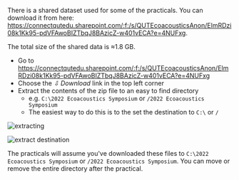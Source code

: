 ---
---

There is a shared dataset used for some of the practicals. 
You can download it from here: <https://connectqutedu.sharepoint.com/:f:/s/QUTEcoacousticsAnon/ElmRDzi08k1Kk95-pdVFAwoBIZTbqJ8BAzicZ-w401vECA?e=4NUFxg>.

The total size of the shared data is ≈1.8 GB.

- Go to  <https://connectqutedu.sharepoint.com/:f:/s/QUTEcoacousticsAnon/ElmRDzi08k1Kk95-pdVFAwoBIZTbqJ8BAzicZ-w401vECA?e=4NUFxg>
- Choose the _⇩ Download_ link in the top left corner
- Extract the contents of the zip file to an easy to find directory
  - e.g. `C:\2022 Ecoacoustics Symposium` or `/2022 Ecoacoustics Symposium`
  - The easiest way to do this is to the set the destination to `C:\` or `/`

<sl-details summary="Windows Example">

![extracting](/resources/lessons/shared/extract-shared-data.png)

![extract destination](/resources/lessons/shared/extract-shared-data-save-path.png)

</sl-details>

The practicals will assume you've downloaded these files to 
`C:\2022 Ecoacoustics Symposium` or `/2022 Ecoacoustics Symposium`. You can move or 
remove the entire directory after the practical.
